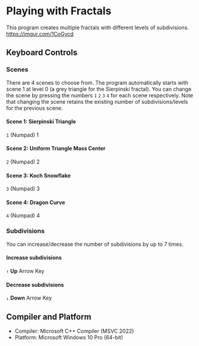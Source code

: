 # Playing with Fractals

This program creates multiple fractals with different levels of subdivisions.
https://imgur.com/1CoGycd

## Keyboard Controls
 ### Scenes
 There are 4 scenes to choose from. The program automatically starts with scene 1 at level 0 (a grey triangle for the Sierpinski fractal). You can change the scene by pressing the numbers `1` `2` `3` `4` for each scene respectively.
 Note that changing the scene retains the existing number of subdivisions/levels for the previous scene.
 #### Scene 1: Sierpinski Triangle
 `1` (Numpad) 1
  #### Scene 2: Uniform Triangle Mass Center
 `2` (Numpad) 2
  #### Scene 3: Koch Snowflake
 `3` (Numpad) 3
  #### Scene 4: Dragon Curve
 `4` (Numpad) 4
 ### Subdivisions
You can increase/decrease the number of subdivisions by up to 7 times.
#### Increase subdivisions
 `↑` **Up** Arrow Key
#### Decrease subdivisions
 `↓` **Down** Arrow Key

## Compiler and Platform
- Compiler: Microsoft C++ Compiler (MSVC 2022)
- Platform: Microsoft Windows 10 Pro (64-bit)

